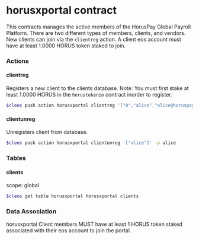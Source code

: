 # horusxportal contract

This contracts manages the active members of the HorusPay Global Payroll Platform.  There are two different types of members, clients, and vendors.
New clients can join via the `clientreg` action.  A client eos account must have at least 1.0000 HORUS token staked to join.


### Actions

#### clientreg

Registers a new client to the clients database.
Note: You must first stake at least 1.0000 HORUS in the `horustokenio` contract inorder to register.

```bash
$cleos push action horusxportal clientreg '["0","alice","alice@horuspay.com","horuspay","USA","Cali","successhash"]' -p alice horusxportal
```

#### clientunreg

Unregisters client from database.

```bash
$cleos push action horusxportal clientunreg '["alice"]' -p alice
```

### Tables

#### clients

scope: global

```bash
$cleos get table horusxportal horusxportal clients
```


### Data Association

horusxportal Client members MUST have at least 1 HORUS token staked associated with their eos account to join the portal.

